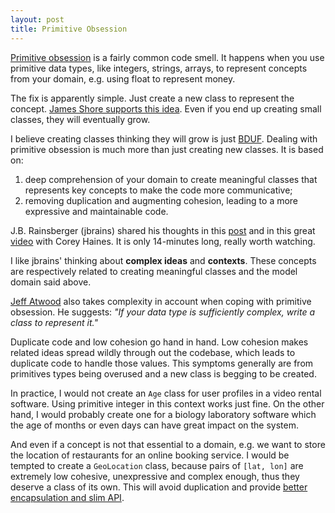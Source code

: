 ```yaml
---
layout: post
title: Primitive Obsession
---
```


[Primitive obsession](http://c2.com/cgi/wiki?PrimitiveObsession) is a
fairly common code smell. It happens when you use primitive data types,
like integers, strings, arrays, to represent concepts from your domain,
e.g. using float to represent money.

The fix is apparently simple. Just create a new class to represent the
concept. [James Shore supports this
idea](http://www.jamesshore.com/Blog/PrimitiveObsession.html). Even if
you end up creating small classes, they will eventually grow.

I believe creating classes thinking they will grow is just
[BDUF](http://c2.com/cgi/wiki?BigDesignUpFront). Dealing with primitive
obsession is much more than just creating new classes. It is based on:

1. deep comprehension of your domain to create meaningful classes that
   represents key concepts to make the code more communicative;
2. removing duplication and augmenting cohesion, leading to a more
   expressive and maintainable code.

J.B. Rainsberger (jbrains) shared his thoughts in this
[post](http://blog.thecodewhisperer.com/2013/03/04/primitive-obsession-obsession/)
and in this great [video](http://vimeo.com/9870277) with Corey Haines.
It is only 14-minutes long, really worth watching.

I like jbrains' thinking about __complex ideas__ and __contexts__. These
concepts are respectively related to creating meaningful classes and the
model domain said above.

[Jeff Atwood](http://www.codinghorror.com/blog/2006/05/code-smells.html)
also takes complexity in account when coping with primitive obsession.
He suggests: _"If your data type is sufficiently complex, write a class
to represent it."_

Duplicate code and low cohesion go hand in hand. Low cohesion makes
related ideas spread wildly through out the codebase, which leads to
duplicate code to handle those values. This symptoms generally are from
primitives types being overused and a new class is begging to be
created.

In practice, I would not create an `Age` class for user profiles in a
video rental software. Using primitive integer in this context works
just fine. On the other hand, I would probably create one for a biology
laboratory software which the age of months or even days can have great
impact on the system.

And even if a concept is not that essential to a domain, e.g. we want to
store the location of restaurants for an online booking service. I would
be tempted to create a `GeoLocation` class, because pairs of `[lat,
lon]` are extremely low cohesive, unexpressive and complex enough, thus
they deserve a class of its own. This will avoid duplication and provide
[better encapsulation and slim
API](http://solnic.eu/2012/06/25/get-rid-of-that-code-smell-primitive-obsession.html).

